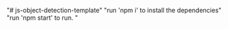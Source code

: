 "# js-object-detection-template" 
"run 'npm i' to install the dependencies"
"run 'npm start' to run. "
